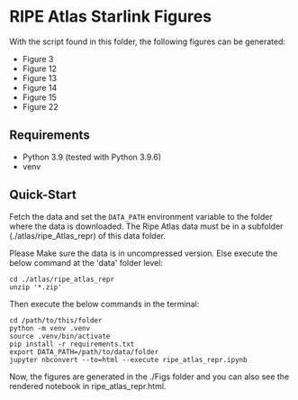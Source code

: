 # RIPE Atlas Starlink Figures

With the script found in this folder, the following figures can be generated:

* Figure 3
* Figure 12
* Figure 13
* Figure 14
* Figure 15
* Figure 22

## Requirements

* Python 3.9 (tested with Python 3.9.6)
* venv

## Quick-Start

Fetch the data and set the `DATA_PATH` environment variable to the folder where the data is downloaded. The Ripe Atlas data must be in a subfolder (./atlas/ripe_Atlas_repr) of this data folder.

Please Make sure the data is in uncompressed version. Else execute the below command at the 'data' folder level:

```
cd ./atlas/ripe_atlas_repr
unzip '*.zip'
```

Then execute the below commands in the terminal:

```
cd /path/to/this/folder
python -m venv .venv
source .venv/bin/activate
pip install -r requirements.txt
export DATA_PATH=/path/to/data/folder
jupyter nbconvert --to=html --execute ripe_atlas_repr.ipynb
```

Now, the figures are generated in the ./Figs folder and you can also see the rendered notebook in ripe_atlas_repr.html.